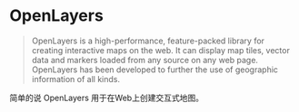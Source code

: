 # OpenLayers

> OpenLayers is a high-performance, feature-packed library for creating interactive maps on the web. It can display map tiles, vector data and markers loaded from any source on any web page. OpenLayers has been developed to further the use of geographic information of all kinds.

简单的说 OpenLayers 用于在Web上创建交互式地图。

